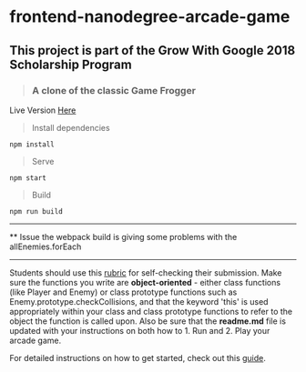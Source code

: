 # frontend-nanodegree-arcade-game

## This project is part of the Grow With Google 2018 Scholarship Program

> ### A clone of the classic Game Frogger

Live Version
[Here](https://arcade-clone.netlify.com/)

> Install dependencies

```
npm install
```

> Serve

```
npm start
```

> Build

```
npm run build
```

---

\*\* Issue the webpack build is giving some problems with the allEnemies.forEach

---

Students should use this [rubric](https://review.udacity.com/#!/projects/2696458597/rubric) for self-checking their submission. Make sure the functions you write are **object-oriented** - either class functions (like Player and Enemy) or class prototype functions such as Enemy.prototype.checkCollisions, and that the keyword 'this' is used appropriately within your class and class prototype functions to refer to the object the function is called upon. Also be sure that the **readme.md** file is updated with your instructions on both how to 1. Run and 2. Play your arcade game.

For detailed instructions on how to get started, check out this [guide](https://docs.google.com/document/d/1v01aScPjSWCCWQLIpFqvg3-vXLH2e8_SZQKC8jNO0Dc/pub?embedded=true).
